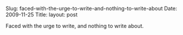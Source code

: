 Slug: faced-with-the-urge-to-write-and-nothing-to-write-about
Date: 2009-11-25
Title:
layout: post

Faced with the urge to write, and nothing to write about.
